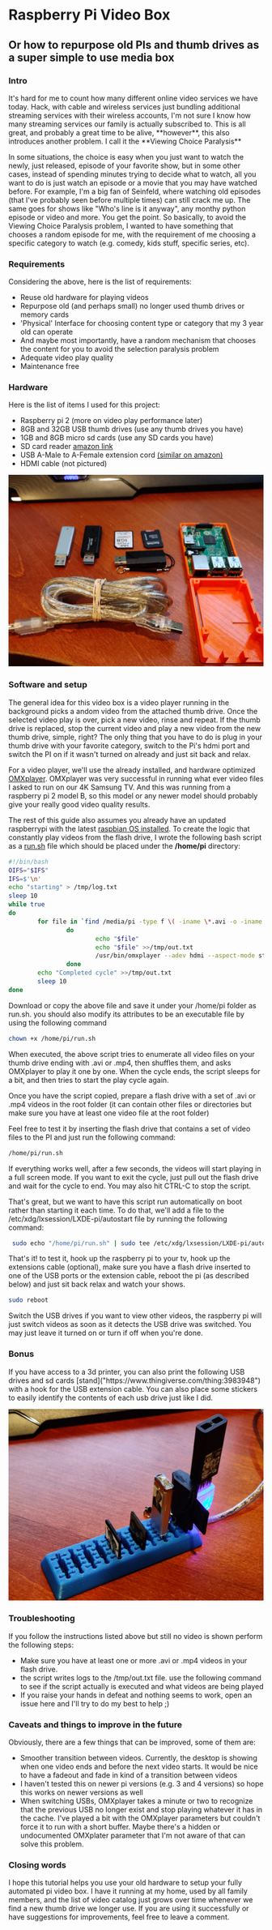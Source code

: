 Raspberry Pi Video Box
=========================
<h2>Or how to repurpose old PIs and thumb drives as a super simple to use media box</h2>
<h3>Intro</h3>
It's hard for me to count how many different online video services we have today. Hack, with cable and wireless services just bundling additional streaming services with their wireless accounts, I'm not sure I know how many streaming services our family is actually subscribed to. This is all great, and probably a great time to be alive, **however**, this also introduces another problem. I call it the **Viewing Choice Paralysis**

In some situations, the choice is easy when you just want to watch the newly, just released, episode of your favorite show, but in some other cases, instead of spending minutes trying to decide what to watch, all you want to do is just watch an episode or a movie that you may have watched before. For example, I'm a big fan of Seinfeld, where watching old episodes (that I've probably seen before multiple times) can still crack me up. The same goes for shows like "Who's line is it anyway", any monthy python episode or video and more. You get the point. So basically, to avoid the Viewing Choice Paralysis problem, I wanted to have something that chooses a random episode for me, with the requirement of me choosing a specific category to watch (e.g. comedy, kids stuff, specific series, etc).

<h3>Requirements</h3>
Considering the above, here is the list of requirements:

+ Reuse old hardware for playing videos 
+ Repurpose old (and perhaps small) no longer used thumb drives or memory cards 
+ 'Physical' Interface for choosing content type or category that my 3 year old can operate
+ And maybe most importantly, have a random mechanism that chooses the content for you to avoid the selection paralysis problem 
+ Adequate video play quality
+ Maintenance free

<h3>Hardware</h3>
Here is the list of items I used for this project:

+ Raspberry pi 2 (more on video play performance later)
+ 8GB and 32GB USB thumb drives (use any thumb drives you have)
+ 1GB and 8GB micro sd cards (use any SD cards you have)
+ SD card reader [amazon link](https://amzn.to/2KpWiOj)
+ USB A-Male to A-Female  extension cord [(similar on amazon)](https://amzn.to/2NUUf6P)
+ HDMI cable (not pictured)

![components image](https://raw.githubusercontent.com/roiyz/PiVidBox/master/images/components.jpg)

<h3>Software and setup</h3>
The general idea for this video box is a video player running in the background picks a andom video from the attached thumb drive. Once the selected video play is over, pick a new video, rinse and repeat. If the thumb drive is replaced, stop the current video and play a new video from the new thumb drive, simple, right? The only thing that you have to do is plug in your thumb drive with your favorite category, switch to the Pi's hdmi port and switch the PI on if it wasn't turned on already and just sit back and relax. 

For a video player, we'll use the already installed, and hardware optimized  [OMXplayer](https://www.raspberrypi.org/documentation/raspbian/applications/omxplayer.md). OMXplayer was very successful in running what ever video files I asked to run on our 4K Samsung TV. And this was running from a raspberry pi 2 model B, so this model or any newer model should probably give your really good video quality results. 

The rest of this guide also assumes you already have an updated raspberrypi with the latest [raspbian OS installed](https://www.raspberrypi.org/downloads/). To create the logic that constantly play videos from the flash drive, I wrote the following bash script as a [run.sh](https://github.com/roiyz/PiVidBox/blob/master/src/run.sh) file which should be placed under the __/home/pi__ directory:


```bash
#!/bin/bash
OIFS="$IFS"
IFS=$'\n'
echo "starting" > /tmp/log.txt
sleep 10
while true
do
        for file in `find /media/pi -type f \( -iname \*.avi -o -iname \*.mp4 \) | shuf`
                do
                        echo "$file"
                        echo "$file" >>/tmp/out.txt
                        /usr/bin/omxplayer --adev hdmi --aspect-mode stretch --threshold 5 $file
                done
        echo "Completed cycle" >>/tmp/out.txt
        sleep 10
done
```

Download or copy the above file and save it under your /home/pi folder as run.sh. you should also modify its attributes to be an executable file by using the following command
```bash
chown +x /home/pi/run.sh
```
When executed, the above script tries to enumerate all video files on your thumb drive ending with .avi or .mp4, then shuffles them, and asks OMXplayer to play it one by one. When the cycle ends, the script sleeps for a bit, and then tries to start the play cycle again. 

Once you have the script copied, prepare a flash drive with a set of .avi or .mp4 videos in the root folder (it can contain other files or directories but make sure you have at least one video file at the root folder)

Feel free to test it by inserting the flash drive that contains a set of video files to the PI and just run the following command:
```bash
/home/pi/run.sh
```
If everything works well, after a few seconds, the videos will start playing in a full screen mode. If you want to exit the cycle, just pull out the flash drive and wait for the cycle to end. You may also hit CTRL-C to stop the script. 

That's great, but we want to have this script run automatically on boot rather than starting it each time. To do that, we'll add a file to the /etc/xdg/lxsession/LXDE-pi/autostart file by running the following command: 
```bash
 sudo echo "/home/pi/run.sh" | sudo tee /etc/xdg/lxsession/LXDE-pi/autostart
```

That's it! to test it, hook up the raspberry pi to your tv, hook up the extensions cable (optional), make sure you have a flash drive inserted to one of the USB ports or the extension cable, reboot the pi (as described below) and just sit back relax and watch your shows. 

```bash 
sudo reboot
```

Switch the USB drives if you want to view other videos, the raspberry pi will just switch videos as soon as it detects the USB drive was switched. You may just leave it turned on or turn if off when you're done.






<h3>Bonus</h3>
If you have access to a 3d printer, you can also print the following USB drives and sd 
cards [stand]("https://www.thingiverse.com/thing:3983948") with a hook for the USB extension cable. 
You can also place some stickers to easily identify the contents of each usb drive just like I did.

![USB stand](https://raw.githubusercontent.com/roiyz/PiVidBox/master/images/in_action.jpg)


<h3>Troubleshooting</h3>
If you follow the instructions listed above but still no video is shown perform the following steps:

+ Make sure you have at least one or more .avi or .mp4 videos in your flash drive. 
+ the script writes logs to the /tmp/out.txt file. use the following command to see if the script actually is executed and what videos are being played
+ If you raise your hands in defeat and nothing seems to work, open an issue here and I'll try to do my best to help ;)


<h3>Caveats and things to improve in the future</h3>
Obviously, there are a few things that can be improved, some of them are:

+ Smoother transition between videos. Currently, the desktop is showing when one video ends and before the next video starts. It would be nice to have a fadeout and fade in kind of a transition between videos
+ I haven't tested this on newer pi versions (e.g. 3 and 4 versions) so hope this works on newer versions as well
+ When switching USBs, OMXplayer takes a minute or two to recognize that the previous USB no longer exist and stop playing whatever it has in the cache. I've played a bit with the OMXplayer parameters but couldn't force it to run with a short buffer. Maybe there's a hidden or undocumented OMXplater parameter that I'm not aware of that can solve this problem.

<h3>Closing words</h3> 
I hope this tutorial helps you use your old hardware to setup your fully automated pi video box. I have it running at my home, used by all family members, and the list of video catalog just grows over time whenever we find a new thumb drive we longer use. 
If you are using it successfully or have suggestions for improvements, feel free to leave a comment. 
